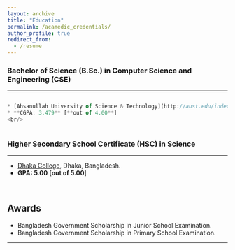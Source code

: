 ```yaml
---
layout: archive
title: "Education"
permalink: /acamedic_credentials/
author_profile: true
redirect_from:
  - /resume
---
```


### Bachelor of Science (B.Sc.) in Computer Science and Engineering (CSE)
___________________________________

```javascript

* [Ahsanullah University of Science & Technology](http://aust.edu/index.html), Dhaka, Bangladesh.
* **CGPA: 3.479** [**out of 4.00**]
<br/> 
 
```

### Higher Secondary School Certificate (HSC) in Science
___________________________________

* [Dhaka College](https://en.wikipedia.org/wiki/Dhaka_College), Dhaka, Bangladesh.
* **GPA: 5.00** [**out of 5.00**]
<br/> 

## Awards

* Bangladesh Government Scholarship in Junior School Examination.
* Bangladesh Government Scholarship in Primary School Examination.


___________________________________________